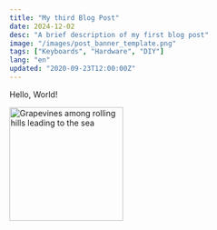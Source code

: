 ```yaml
---
title: "My third Blog Post"
date: 2024-12-02
desc: "A brief description of my first blog post"
image: "/images/post_banner_template.png"
tags: ["Keyboards", "Hardware", "DIY"]
lang: "en"
updated: "2020-09-23T12:00:00Z"
---
```


Hello, World!

<img
  alt="Grapevines among rolling hills leading to the sea"
  src="/images/waiheke-stony-batter.jpg"
  height="200"
/>
